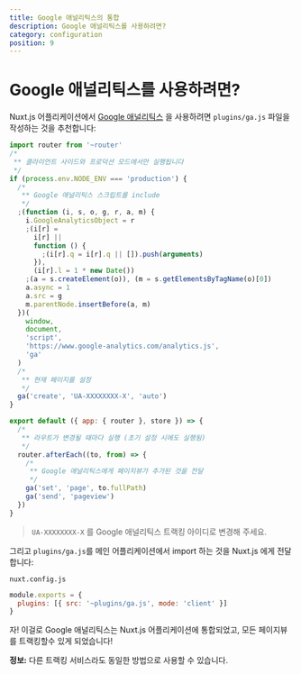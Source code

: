 ```yaml
---
title: Google 애널리틱스의 통합
description: Google 애널리틱스를 사용하려면?
category: configuration
position: 9
---
```


# Google 애널리틱스를 사용하려면?

<!-- To use [Google Analytics](https://analytics.google.com/analytics/web/) with your nuxt.js application, we recommend to create a file `plugins/ga.js`: -->

Nuxt.js 어플리케이션에서 [Google 애널리틱스](https://analytics.google.com/analytics/web/) 을 사용하려면 `plugins/ga.js` 파일을 작성하는 것을 추천합니다:

<!-- ```js -->
<!-- import router from '~router' -->
<!-- /* -->
<!-- ** Only run on client-side and only in production mode -->
<!-- */ -->
<!-- if (process.env.NODE_ENV === 'production') { -->
<!--   /* -->
<!--   ** Include Google Analytics Script -->
<!--   */ -->
<!--   (function(i,s,o,g,r,a,m){i['GoogleAnalyticsObject']=r;i[r]=i[r]||function(){ -->
<!--   (i[r].q=i[r].q||[]).push(arguments)},i[r].l=1*new Date();a=s.createElement(o), -->
<!--   m=s.getElementsByTagName(o)[0];a.async=1;a.src=g;m.parentNode.insertBefore(a,m) -->
<!--   })(window,document,'script','https://www.google-analytics.com/analytics.js','ga'); -->
<!--   /* -->
<!--   ** Set the current page -->
<!--   */ -->
<!--   ga('create', 'UA-XXXXXXXX-X', 'auto') -->
<!--   /* -->
<!--   ** Every time the route changes (fired on initialization too) -->
<!--   */ -->
<!--   router.afterEach((to, from) => { -->
<!--     /* -->
<!--     ** We tell Google Analytic to add a page view -->
<!--     */ -->
<!--     ga('set', 'page', to.fullPath) -->
<!--     ga('send', 'pageview') -->
<!--   }) -->
<!-- } -->
<!-- ``` -->

```js
import router from '~router'
/*
 ** 클라이언트 사이드와 프로덕션 모드에서만 실행됩니다
 */
if (process.env.NODE_ENV === 'production') {
  /*
   ** Google 애널리틱스 스크립트를 include
   */
  ;(function (i, s, o, g, r, a, m) {
    i.GoogleAnalyticsObject = r
    ;(i[r] =
      i[r] ||
      function () {
        ;(i[r].q = i[r].q || []).push(arguments)
      }),
      (i[r].l = 1 * new Date())
    ;(a = s.createElement(o)), (m = s.getElementsByTagName(o)[0])
    a.async = 1
    a.src = g
    m.parentNode.insertBefore(a, m)
  })(
    window,
    document,
    'script',
    'https://www.google-analytics.com/analytics.js',
    'ga'
  )
  /*
   ** 현재 페이지를 설정
   */
  ga('create', 'UA-XXXXXXXX-X', 'auto')
}

export default ({ app: { router }, store }) => {
  /*
   ** 라우트가 변경될 때마다 실행 (초기 설정 시에도 실행됨)
   */
  router.afterEach((to, from) => {
    /*
     ** Google 애널리틱스에게 페이지뷰가 추가된 것을 전달
     */
    ga('set', 'page', to.fullPath)
    ga('send', 'pageview')
  })
}
```

> `UA-XXXXXXXX-X` 를 Google 애널리틱스 트랙킹 아이디로 변경해 주세요.

그리고 `plugins/ga.js`를 메인 어플리케이션에서 import 하는 것을 Nuxt.js 에게 전달합니다:

`nuxt.config.js`

```js
module.exports = {
  plugins: [{ src: '~plugins/ga.js', mode: 'client' }]
}
```

자! 이걸로 Google 애널리틱스는 Nuxt.js 어플리케이션에 통합되었고, 모든 페이지뷰를 트랙킹할수 있게 되었습니다!

<div class="Alert Alert--nuxt-green">

<b>정보:</b> 다른 트랙킹 서비스라도 동일한 방법으로 사용할 수 있습니다.

</div>
